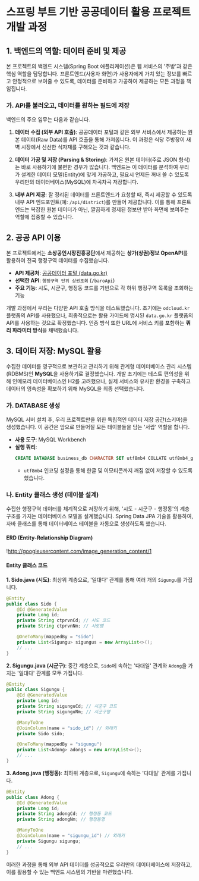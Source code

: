 # 스프링 부트 기반 공공데이터 활용 프로젝트 개발 과정

## 1. 백엔드의 역할: 데이터 준비 및 제공

본 프로젝트의 백엔드 시스템(Spring Boot 애플리케이션)은 웹 서비스의 '주방'과 같은 핵심 역할을 담당합니다. 프론트엔드(사용자 화면)가 사용자에게 가치 있는 정보를 빠르고 안정적으로 보여줄 수 있도록, 데이터를 준비하고 가공하여 제공하는 모든 과정을 책임집니다.

### 가. API를 불러오고, 데이터를 원하는 필드에 저장

백엔드의 주요 임무는 다음과 같습니다.

1.  **데이터 수집 (외부 API 호출)**: 공공데이터 포털과 같은 외부 서비스에서 제공하는 원본 데이터(Raw Data)를 API 호출을 통해 가져옵니다. 이 과정은 식당 주방장이 새벽 시장에서 신선한 식자재를 구해오는 것과 같습니다.

2.  **데이터 가공 및 저장 (Parsing & Storing)**: 가져온 원본 데이터(주로 JSON 형식)는 바로 사용하기에 불편한 경우가 많습니다. 백엔드는 이 데이터를 분석하여 우리가 설계한 데이터 모델(Entity)에 맞게 가공하고, 필요시 언제든 꺼내 쓸 수 있도록 우리만의 데이터베이스(MySQL)에 차곡차곡 저장합니다.

3.  **내부 API 제공**: 잘 정리된 데이터를 프론트엔드가 요청할 때, 즉시 제공할 수 있도록 내부 API 엔드포인트(예: `/api/district`)를 만들어 제공합니다. 이를 통해 프론트엔드는 복잡한 원본 데이터가 아닌, 깔끔하게 정제된 정보만 받아 화면에 보여주는 역할에 집중할 수 있습니다.

## 2. 공공 API 이용

본 프로젝트에서는 **소상공인시장진흥공단**에서 제공하는 **상가(상권)정보 OpenAPI**를 활용하여 전국 행정구역 데이터를 수집했습니다.

* **API 제공처**: [공공데이터 포털 (data.go.kr)](https://www.data.go.kr)
* **선택한 API**: `행정구역 단위 상권조회` (`/baroApi`)
* **주요 기능**: 시도, 시군구, 행정동 코드를 기반으로 각 하위 행정구역 목록을 조회하는 기능

개발 과정에서 우리는 다양한 API 호출 방식을 테스트했습니다. 초기에는 `odcloud.kr` 플랫폼의 API를 사용했으나, 최종적으로는 활용 가이드에 명시된 `data.go.kr` 플랫폼의 API를 사용하는 것으로 확정했습니다. 인증 방식 또한 URL에 서비스 키를 포함하는 **쿼리 파라미터 방식**을 채택했습니다.

## 3. 데이터 저장: MySQL 활용

수집한 데이터를 영구적으로 보관하고 관리하기 위해 관계형 데이터베이스 관리 시스템(RDBMS)인 **MySQL**을 사용하기로 결정했습니다. 개발 초기에는 테스트 편의성을 위해 인메모리 데이터베이스인 H2를 고려했으나, 실제 서비스와 유사한 환경을 구축하고 데이터의 영속성을 확보하기 위해 MySQL을 최종 선택했습니다.

### 가. DATABASE 생성

MySQL 서버 설치 후, 우리 프로젝트만을 위한 독립적인 데이터 저장 공간(스키마)을 생성했습니다. 이 공간은 앞으로 만들어질 모든 테이블들을 담는 '서랍' 역할을 합니다.

* **사용 도구**: MySQL Workbench
* **실행 쿼리**:
    ```sql
    CREATE DATABASE business_db CHARACTER SET utf8mb4 COLLATE utf8mb4_general_ci;
    ```
    * `utf8mb4` 인코딩 설정을 통해 한글 및 이모티콘까지 깨짐 없이 저장할 수 있도록 했습니다.

### 나. Entity 클래스 생성 (테이블 설계)

수집한 행정구역 데이터를 체계적으로 저장하기 위해, '시도 - 시군구 - 행정동'의 계층 구조를 가지는 데이터베이스 모델을 설계했습니다. Spring Data JPA 기술을 활용하여, 자바 클래스를 통해 데이터베이스 테이블을 자동으로 생성하도록 했습니다.

#### ERD (Entity-Relationship Diagram)

!http://googleusercontent.com/image_generation_content/1

#### Entity 클래스 코드

**1. Sido.java (시도)**: 최상위 계층으로, '일대다' 관계를 통해 여러 개의 `Sigungu`를 가집니다.

```java
@Entity
public class Sido {
    @Id @GeneratedValue
    private Long id;
    private String ctprvnCd; // 시도 코드
    private String ctprvnNm; // 시도명

    @OneToMany(mappedBy = "sido")
    private List<Sigungu> sigungus = new ArrayList<>();
    // ...
}
```

**2. Sigungu.java (시군구)**: 중간 계층으로, `Sido`에 속하는 '다대일' 관계와 `Adong`을 가지는 '일대다' 관계를 모두 가집니다.

```java
@Entity
public class Sigungu {
    @Id @GeneratedValue
    private Long id;
    private String sigunguCd; // 시군구 코드
    private String sigunguNm; // 시군구명

    @ManyToOne
    @JoinColumn(name = "sido_id") // 외래키
    private Sido sido;

    @OneToMany(mappedBy = "sigungu")
    private List<Adong> adongs = new ArrayList<>();
    // ...
}
```

**3. Adong.java (행정동)**: 최하위 계층으로, `Sigungu`에 속하는 '다대일' 관계를 가집니다.

```java
@Entity
public class Adong {
    @Id @GeneratedValue
    private Long id;
    private String adongCd; // 행정동 코드
    private String adongNm; // 행정동명

    @ManyToOne
    @JoinColumn(name = "sigungu_id") // 외래키
    private Sigungu sigungu;
    // ...
}
```

이러한 과정을 통해 외부 API 데이터를 성공적으로 우리만의 데이터베이스에 저장하고, 이를 활용할 수 있는 백엔드 시스템의 기반을 마련했습니다.
